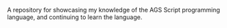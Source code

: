 A repository for showcasing my knowledge of the AGS Script programming language, and continuing to learn the language.
